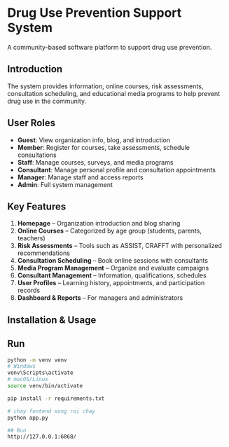 # Drug Use Prevention Support System

A community-based software platform to support drug use prevention.

## Introduction

The system provides information, online courses, risk assessments, consultation scheduling, and educational media programs to help prevent drug use in the community.

## User Roles

- **Guest**: View organization info, blog, and introduction
- **Member**: Register for courses, take assessments, schedule consultations
- **Staff**: Manage courses, surveys, and media programs
- **Consultant**: Manage personal profile and consultation appointments
- **Manager**: Manage staff and access reports
- **Admin**: Full system management

## Key Features

1. **Homepage** – Organization introduction and blog sharing
2. **Online Courses** – Categorized by age group (students, parents, teachers)
3. **Risk Assessments** – Tools such as ASSIST, CRAFFT with personalized recommendations
4. **Consultation Scheduling** – Book online sessions with consultants
5. **Media Program Management** – Organize and evaluate campaigns
6. **Consultant Management** – Information, qualifications, schedules
7. **User Profiles** – Learning history, appointments, and participation records
8. **Dashboard & Reports** – For managers and administrators

## Installation & Usage

## Run

```bash
python -m venv venv
# Windows
venv\Scripts\activate
# macOS/Linux
source venv/bin/activate

pip install -r requirements.txt

# chay fontend xong roi chay
python app.py

## Run
http://127.0.0.1:6868/
```
